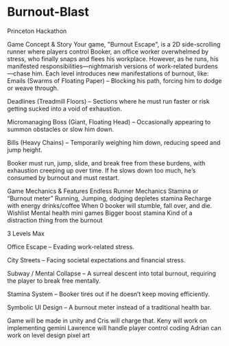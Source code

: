 # Burnout-Blast
Princeton Hackathon

Game Concept & Story
Your game, "Burnout Escape", is a 2D side-scrolling runner where players control Booker, an office worker overwhelmed by stress, who finally snaps and flees his workplace. However, as he runs, his manifested responsibilities—nightmarish versions of work-related burdens—chase him.
Each level introduces new manifestations of burnout, like:
Emails (Swarms of Floating Paper) – Blocking his path, forcing him to dodge or weave through.


Deadlines (Treadmill Floors) – Sections where he must run faster or risk getting sucked into a void of exhaustion.


Micromanaging Boss (Giant, Floating Head) – Occasionally appearing to summon obstacles or slow him down.


Bills (Heavy Chains) – Temporarily weighing him down, reducing speed and jump height.


Booker must run, jump, slide, and break free from these burdens, with exhaustion creeping up over time. If he slows down too much, he’s consumed by burnout and must restart.

Game Mechanics & Features
Endless Runner Mechanics
Stamina or “Burnout meter”
Running, Jumping, dodging depletes stamina
Recharge with energy drinks/coffee
When 0 booker will stumble, fall over, and die.
Wishlist
Mental health mini games
Bigger boost stamina
Kind of a distraction thing from the burnout


3 Levels Max


Office Escape – Evading work-related stress.


City Streets – Facing societal expectations and financial stress.


Subway / Mental Collapse – A surreal descent into total burnout, requiring the player to break free mentally.


Stamina System – Booker tires out if he doesn’t keep moving efficiently.


Symbolic UI Design – A burnout meter instead of a traditional health bar.


Game will be made in unity and Cris will charge that.
Keny will work on implementing gemini
Lawrence will handle player control coding 
Adrian can work on level design pixel art 
